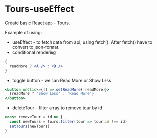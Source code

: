 # Tours-useEffect

Create basic React app - Tours.

Example of using:

- useEffect - to fetch data from api, using fetch(). After fetch() have to convert to json-format.
- conditional rendering

```jsx
{
  readMore ? <A /> : <B />
}
```

- toggle button - we can Read More or Show Less

```jsx
<button onClick={() => setReadMore(!readMore)}>
  {readMore ? 'Show Less' : 'Read More'}
</button>
```

- deleteTour - filter array to remove tour by id

```jsx
const removeTour = id => {
  const newTours = tours.filter(tour => tour.id !== id)
  setTours(newTours)
}
```
